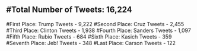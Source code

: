 #Total Number of Tweets: 16,224 
---
#First Place: Trump Tweets - 9,222
#Second Place: Cruz Tweets - 2,455
#Third Place: Clinton Tweets - 1,938
#Fourth Place: Sanders Tweets - 1,097
#Fifth Place: Rubio Tweets - 684
#Sixth Place: Kasich Tweets - 359
#Seventh Place: Jeb! Tweets - 348
#Last Place: Carson Tweets - 122

